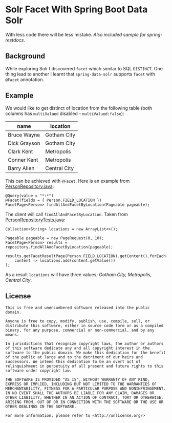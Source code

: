 # Solr Facet With Spring Boot Data Solr
With less code there will be less mistake. _Also included sample for spring-restdocs_.

## Background
While exploring Solr I discovered `facet` which similar to SQL `DISTINCT`. One thing lead to another I learnt that `spring-data-solr` supports `facet` with `@Facet` annotation.

## Example
We would like to get distinct of location from the following table (both columns has `multiValued` disabled - `multiValued:false`):

name         | location
-------------|-------------
Bruce Wayne  | Gotham City
Dick Grayson | Gotham City
Clark Kent   | Metropolis
Conner Kent  | Metropolis
Barry Allen  | Central City

This can be achieved with `@Facet`. Here is an example from [PersonRepository.java](src/main/java/my/zin/rashidi/data/solr/domain/PersonRepository.java):

```
@Query(value = "*:*")
@Facet(fields = { Person.FIELD_LOCATION })
FacetPage<Person> findAllAndFacetByLocation(Pageable pageable);
```

The client will call `findAllAndFacetByLocation`. Taken from [PersonRepositoryTests.java](src/test/java/my/zin/rashidi/data/solr/domain/PersonRepositoryTests.java):

```
Collection<String> locations = new ArrayList<>();

Pageable pageable = new PageRequest(0, 10);
FacetPage<Person> results = repository.findAllAndFacetByLocation(pageable);

results.getFacetResultPage(Person.FIELD_LOCATION).getContent().forEach(
    content -> locations.add(content.getValue())
);
```

As a result `locations` will have three values; _Gotham City, Metropolis, Central City_.

## License
```
This is free and unencumbered software released into the public domain.

Anyone is free to copy, modify, publish, use, compile, sell, or
distribute this software, either in source code form or as a compiled
binary, for any purpose, commercial or non-commercial, and by any
means.

In jurisdictions that recognize copyright laws, the author or authors
of this software dedicate any and all copyright interest in the
software to the public domain. We make this dedication for the benefit
of the public at large and to the detriment of our heirs and
successors. We intend this dedication to be an overt act of
relinquishment in perpetuity of all present and future rights to this
software under copyright law.

THE SOFTWARE IS PROVIDED "AS IS", WITHOUT WARRANTY OF ANY KIND,
EXPRESS OR IMPLIED, INCLUDING BUT NOT LIMITED TO THE WARRANTIES OF
MERCHANTABILITY, FITNESS FOR A PARTICULAR PURPOSE AND NONINFRINGEMENT.
IN NO EVENT SHALL THE AUTHORS BE LIABLE FOR ANY CLAIM, DAMAGES OR
OTHER LIABILITY, WHETHER IN AN ACTION OF CONTRACT, TORT OR OTHERWISE,
ARISING FROM, OUT OF OR IN CONNECTION WITH THE SOFTWARE OR THE USE OR
OTHER DEALINGS IN THE SOFTWARE.

For more information, please refer to <http://unlicense.org/>
```
